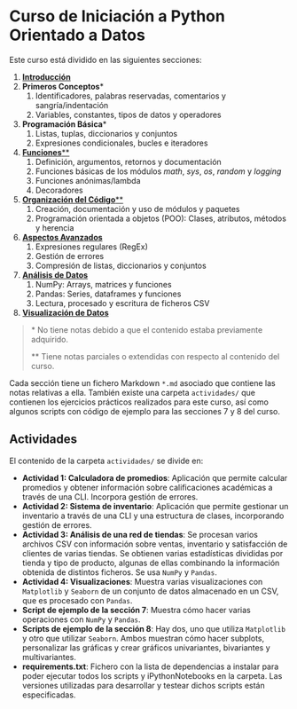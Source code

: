 # Curso de Iniciación a Python Orientado a Datos
Este curso está dividido en las siguientes secciones:
  1. [**Introducción**](1_introduccion.md)
  2. **Primeros Conceptos***
     1. Identificadores, palabras reservadas, comentarios y sangría/indentación
     2. Variables, constantes, tipos de datos y operadores
  3. **Programación Básica***
     1. Listas, tuplas, diccionarios y conjuntos
     2. Expresiones condicionales, bucles e iteradores
  4. [**Funciones****](4_funciones.md)
     1. Definición, argumentos, retornos y documentación
     2. Funciones básicas de los módulos *math*, *sys*, *os*, *random* y *logging*
     3. Funciones anónimas/lambda
     4. Decoradores
  5. [**Organización del Código****](5_clases.md)
     1. Creación, documentación y uso de módulos y paquetes
     2. Programación orientada a objetos (POO): Clases, atributos, métodos y herencia
  6. [**Aspectos Avanzados**](6_aspectos_avanzados.md)
     1. Expresiones regulares (RegEx)
     2. Gestión de errores
     3. Compresión de listas, diccionarios y conjuntos
  7. [**Análisis de Datos**](7_analisis_datos.md)
     1. NumPy: Arrays, matrices y funciones
     2. Pandas: Series, dataframes y funciones
     3. Lectura, procesado y escritura de ficheros CSV
  8. [**Visualización de Datos**](8_visualizacion_datos.md)

> \* No tiene notas debido a que el contenido estaba previamente adquirido.
> 
> ** Tiene notas parciales o extendidas con respecto al contenido del curso.

Cada sección tiene un fichero Markdown `*.md` asociado que contiene las notas relativas a ella. También existe una carpeta `actividades/` que contienen los ejercicios prácticos realizados para este curso, así como algunos scripts con código de ejemplo para las secciones 7 y 8 del curso.

## Actividades
El contenido de la carpeta `actividades/` se divide en:
- **Actividad 1: Calculadora de promedios**: Aplicación que permite calcular promedios y obtener información sobre calificaciones académicas a través de una CLI. Incorpora gestión de errores.
- **Actividad 2: Sistema de inventario**: Aplicación que permite gestionar un inventario a través de una CLI y una estructura de clases, incorporando gestión de errores.
- **Actividad 3: Análisis de una red de tiendas**: Se procesan varios archivos CSV con información sobre ventas, inventario y satisfacción de clientes de varias tiendas. Se obtienen varias estadísticas divididas por tienda y tipo de producto, algunas de ellas combinando la información obtenida de distintos ficheros. Se usa `NumPy` y `Pandas`.
- **Actividad 4: Visualizaciones**: Muestra varias visualizaciones con `Matplotlib` y `Seaborn` de un conjunto de datos almacenado en un CSV, que es procesado con `Pandas`.
- **Script de ejemplo de la sección 7**: Muestra cómo hacer varias operaciones con `NumPy` y `Pandas`.
- **Scripts de ejemplo de la sección 8**: Hay dos, uno que utiliza `Matplotlib` y otro que utilizar `Seaborn`. Ambos muestran cómo hacer subplots, personalizar las gráficas y crear gráficos univariantes, bivariantes y multivariantes.
- **requirements.txt**: Fichero con la lista de dependencias a instalar para poder ejecutar todos los scripts y iPythonNotebooks en la carpeta. Las versiones utilizadas para desarrollar y testear dichos scripts están especificadas.
